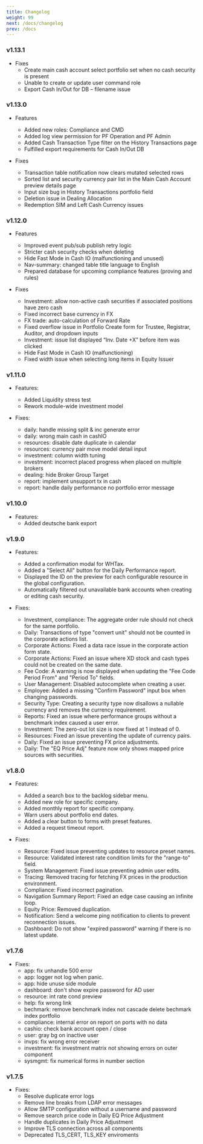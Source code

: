 ```yaml
---
title: Changelog
weight: 99
next: /docs/changelog
prev: /docs
---
```


### v1.13.1
- Fixes
  - Create main cash account select portfolio set when no cash security is present
  - Unable to create or update user command role
  - Export Cash In/Out for DB – filename issue

### v1.13.0
- Features
  - Added new roles: Compliance and CMD  
  - Added log view permission for PF Operation and PF Admin  
  - Added Cash Transaction Type filter on the History Transactions page  
  - Fulfilled export requirements for Cash In/Out DB  

- Fixes
  - Transaction table notification now clears mutated selected rows  
  - Sorted list and security currency pair list in the Main Cash Account preview details page  
  - Input size bug in History Transactions portfolio field  
  - Deletion issue in Dealing Allocation  
  - Redemption SIM and Left Cash Currency issues  

### v1.12.0
- Features
  - Improved event pub/sub publish retry logic  
  - Stricter cash security checks when deleting  
  - Hide Fast Mode in Cash IO (malfunctioning and unused)  
  - Nav-summary: changed table title language to English  
  - Prepared database for upcoming compliance features (proving and rules)

- Fixes
  - Investment: allow non-active cash securities if associated positions have zero cash  
  - Fixed incorrect base currency in FX  
  - FX trade: auto-calculation of Forward Rate  
  - Fixed overflow issue in Portfolio Create form for Trustee, Registrar, Auditor, and dropdown inputs  
  - Investment: issue list displayed “Inv. Date +X” before item was clicked  
  - Hide Fast Mode in Cash IO (malfunctioning)  
  - Fixed width issue when selecting long items in Equity Issuer  

### v1.11.0
- Features:
  - Added Liquidity stress test
  - Rework module-wide investment model

- Fixes:
  - daily: handle missing split & inc generate error
  - daily: wrong main cash in cashIO
  - resources: disable date duplicate in calendar
  - resources: currency pair move model detail input
  - investment: column width tuning
  - investment: incorrect placed progress when placed on multiple brokers
  - dealing: hide Broker Group Target
  - report: implement unsupport tx in cash
  - report: handle daily performance no portfolio error message

### v1.10.0
- Features:
  - Added deutsche bank export

### v1.9.0
- Features:
  - Added a confirmation modal for WHTax.  
  - Added a "Select All" button for the Daily Performance report.  
  - Displayed the ID on the preview for each configurable resource in the global configuration.  
  - Automatically filtered out unavailable bank accounts when creating or editing cash security.  

- Fixes:
  - Investment, compliance: The aggregate order rule should not check for the same portfolio.  
  - Daily: Transactions of type "convert unit" should not be counted in the corporate actions list.  
  - Corporate Actions: Fixed a data race issue in the corporate action form state.  
  - Corporate Actions: Fixed an issue where XD stock and cash types could not be created on the same date.  
  - Fee Code: A warning is now displayed when updating the "Fee Code Period From" and "Period To" fields.  
  - User Management: Disabled autocomplete when creating a user.  
  - Employee: Added a missing "Confirm Password" input box when changing passwords.  
  - Security Type: Creating a security type now disallows a nullable currency and removes the currency requirement.  
  - Reports: Fixed an issue where performance groups without a benchmark index caused a user error.  
  - Investment: The zero-out lot size is now fixed at 1 instead of 0.  
  - Resources: Fixed an issue preventing the update of currency pairs.  
  - Daily: Fixed an issue preventing FX price adjustments.  
  - Daily: The "EQ Price Adj" feature now only shows mapped price sources with securities.  


### v1.8.0
- Features:
  - Added a search box to the backlog sidebar menu.  
  - Added new role for specific company.  
  - Added monthly report for specific company.  
  - Warn users about portfolio end dates.  
  - Added a clear button to forms with preset features.  
  - Added a request timeout report.  

- Fixes:
  - Resource: Fixed issue preventing updates to resource preset names.  
  - Resource: Validated interest rate condition limits for the "range-to" field.  
  - System Management: Fixed issue preventing admin user edits.  
  - Tracing: Removed tracing for fetching FX prices in the production environment.  
  - Compliance: Fixed incorrect pagination.  
  - Navigation Summary Report: Fixed an edge case causing an infinite loop.  
  - Equity Price: Removed duplication.  
  - Notification: Send a welcome ping notification to clients to prevent reconnection issues.  
  - Dashboard: Do not show "expired password" warning if there is no latest update.  

### v1.7.6
- Fixes:
  - app: fix unhandle 500 error
  - app: logger not log when panic.
  - app: hide unuse side module
  - dashboard: don't show expire password for AD user
  - resource: int rate cond preview
  - help: fix wrong link
  - bechmark: remove benchmark index not cascade delete bechmark index portfolio
  - compliance: internal error on report on ports with no data
  - cashio: check bank account open / close
  - user: gray bg on inactive user
  - invps: fix wrong error receiver
  - investment: fix investment matrix not showing errors on outer component
  - sysmgmt: fix numerical forms in number section

### v1.7.5

- Fixes: 
  - Resolve duplicate error logs  
  - Remove line breaks from LDAP error messages  
  - Allow SMTP configuration without a username and password  
  - Remove search price code in Daily EQ Price Adjustment
  - Handle duplicates in Daily Price Adjustment
  - Improve TLS connection across all components
  - Deprecated TLS_CERT, TLS_KEY enviroments

